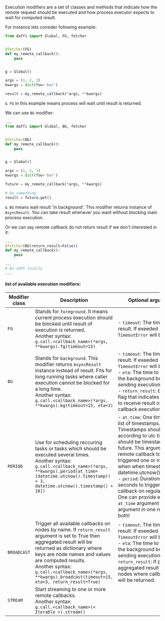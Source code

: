 Execution modifiers are a set of classes and methods that indicate how the remote request should be executed
and how process executor expects to wait for computed result.

For instance lets consider following example:
```python
from daffi import Global, FG, fetcher


@fetcher(FG)
def my_remote_callback():
    pass


g = Global()

args = (1, 2, 3)
kwargs = dict(foo='bar')

result = my_remote_callback(*args, **kwargs)
```

`& FG` in this example means process will wait until result is returned.

We can use `BG` modifier:
```python
...
from daffi import Global, BG, fetcher


@fetcher(BG)
def my_remote_callback():
    pass


g = Global()

args = (1, 2, 3)
kwargs = dict(foo='bar')

future = my_remote_callback(*args, **kwargs)

# Do something
result = future.get()
```
`& BG` means wait result 'in background'. This modifier returns instance of `AsyncResult`. You can take result whenever you want without blocking main process execution. 

Or we can say remote callback do not return result if we don't interested in it:
```python
...
@fetcher(BG(return_result=False))
def my_remote_callback():
    pass

...
# Do smth locally
...
```

#### list of available execution modifiers:

| Modifier class             | Description                                                           | Optional arguments  |
|------------------|-----------------------------------------------------------------------|------------------------------------------------------------------------------------------------------|
| `FG` | Stands for `foreground`. It means current process execution should be blocked until result of execution is returned.<br/>Another syntax:<br/> `g.call.<callback_name>(*args, **kwargs).fg(timeout=15)` | - `timeout`: The time to wait result. If exeeded `TimeoutError` will be thrown |
| `BG` | Stands for `background`. This modifier returns `AsyncResult` instance instead of result. Fits for long running tasks where caller execution cannot be blocked for a long time. <br/>Another syntax:<br/> `g.call.<callback_name>(*args, **kwargs).bg(timeout=15, eta=3)` | - `timeout`:  The time to wait result. If exeeded `TimeoutError` will be thrown <br/> - `eta`: The time to sleep in the background before sending execution request <br/> - `return_result`: boolean flag that indicates if we want to receive result of remote callback execution. | 
| `PERIOD` | Use for scheduling reccuring tasks or tasks which should be executed several times. <br/>Another syntax:<br/> `g.call.<callback_name>(*args, **kwargs).period(at_time=[datetime.utcnow().timestamp() + 3, datetime.utcnow().timestamp() + 10])` | - `at_time`: One timestamp or list of timestamps. Timestamps should be according to utc time and it should be timestamp in the future. This argument forces remote callback to be triggered one or more times when when timestamp == datetime.utcnow().timestamp<br/> - `period`: Duration in seconds to trigger remote callback on regular bases. <br/> One can provide either `at_time` argument or `period` argument in one request. Not both! | 
| `BROADCAST` | Trigger all available callbacks on nodes by name. If `return_result` argument is set to True then aggregated result will be returned as dictionary where keys are node names and values are computed results. <br/>Another syntax:<br/> `g.call.<callback_name>(*args, **kwargs).broadcast(timeout=15, eta=3, return_result=True)` | - `timeout`:  The time to wait result. If exeeded `TimeoutError` will be thrown <br/> - `eta`: The time to sleep in the background before sending execution request <br/> `return_result`: If provided aggregated result from all nodes where callback exist will be returned. | 
| `STREAM` | Start streaming to one or more remote callbacks.  <br/>Another syntax:<br/> `g.call.<callback_name>(< Iterable >).stream()` | | 
